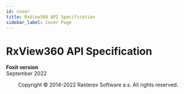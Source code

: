 ```yaml
---
id: cover
title: RxView360 API Specification
sidebar_label: Cover Page
---
```


# RxView360 API Specification
**Foxit version**  
September 2022

<p align="center">Copyright © 2014-2022 Rasterex Software a.s. All rights reserved.</p>
